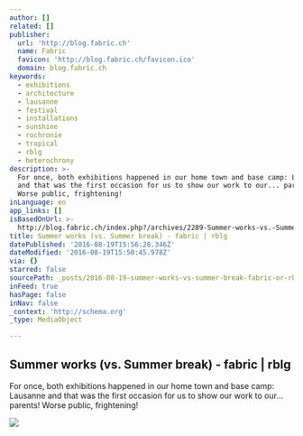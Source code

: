 ```yaml
---
author: []
related: []
publisher:
  url: 'http://blog.fabric.ch'
  name: Fabric
  favicon: 'http://blog.fabric.ch/favicon.ico'
  domain: blog.fabric.ch
keywords:
  - exhibitions
  - architecture
  - lausanne
  - festival
  - installations
  - sunshine
  - rochronie
  - tropical
  - rblg
  - heterochrony
description: >-
  For once, both exhibitions happened in our home town and base camp: Lausanne
  and that was the first occasion for us to show our work to our... parents!
  Worse public, frightening!
inLanguage: en
app_links: []
isBasedOnUrl: >-
  http://blog.fabric.ch/index.php?/archives/2289-Summer-works-vs.-Summer-break.html
title: Summer works (vs. Summer break) - fabric | rblg
datePublished: '2016-08-19T15:56:28.346Z'
dateModified: '2016-08-19T15:50:45.978Z'
via: {}
starred: false
sourcePath: _posts/2016-08-19-summer-works-vs-summer-break-fabric-or-rblg.md
inFeed: true
hasPage: false
inNav: false
_context: 'http://schema.org'
_type: MediaObject

---
```

<article style=""><h1>Summer works (vs. Summer break) - fabric | rblg</h1><p>For once, both exhibitions happened in our home town and base camp: Lausanne and that was the first occasion for us to show our work to our... parents! Worse public, frightening!</p><img src="http://blog.fabric.ch/uploads/image/pts_sainf_m.jpg" /></article>